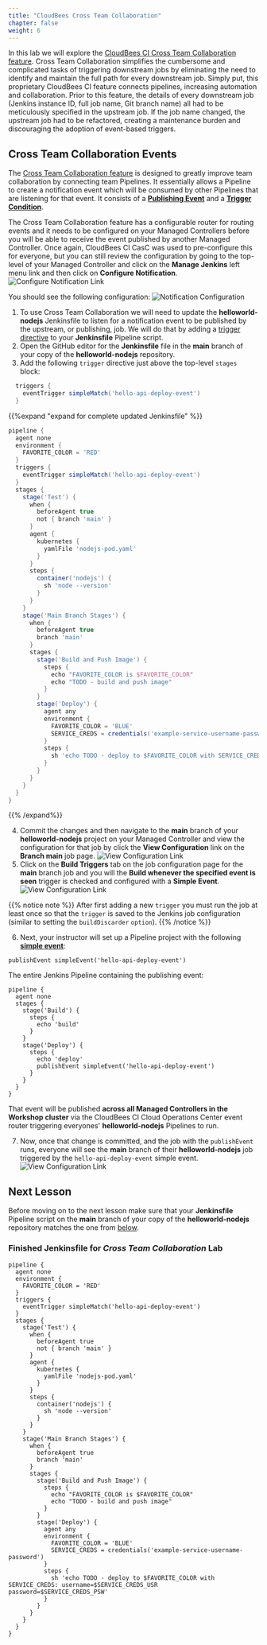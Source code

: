 ```yaml
---
title: "CloudBees Cross Team Collaboration"
chapter: false
weight: 6
--- 
```


In this lab we will explore the [CloudBees CI Cross Team Collaboration feature](https://docs.cloudbees.com/docs/cloudbees-ci/latest/cloud-admin-guide/cross-team-collaboration). Cross Team Collaboration simplifies the cumbersome and complicated tasks of triggering downstream jobs by eliminating the need to identify and maintain the full path for every downstream job. Simply put, this proprietary CloudBees CI feature connects pipelines, increasing automation and collaboration. Prior to this feature, the details of every downstream job (Jenkins instance ID, full job name, Git branch name) all had to be meticulously specified in the upstream job. If the job name changed, the upstream job had to be refactored, creating a maintenance burden and discouraging the adoption of event-based triggers.

## Cross Team Collaboration Events

The [Cross Team Collaboration feature](https://docs.cloudbees.com/docs/cloudbees-ci/latest/cloud-admin-guide/cross-team-collaboration) is designed to greatly improve team collaboration by connecting team Pipelines. It essentially allows a Pipeline to create a notification event which will be consumed by other Pipelines that are listening for that event. It consists of a **[Publishing Event](https://docs.cloudbees.com/docs/cloudbees-ci/latest/cloud-admin-guide/cross-team-collaboration#cross-team-event-publishers)** and a **[Trigger Condition](https://docs.cloudbees.com/docs/cloudbees-ci/latest/cloud-admin-guide/cross-team-collaboration#cross-team-event-triggers)**.

The Cross Team Collaboration feature has a configurable router for routing events and it needs to be configured on your Managed Controllers before you will be able to receive the event published by another Managed Controller. Once again, CloudBees CI CasC was used to pre-configure this for everyone, but you can still review the configuration by going to the top-level of your Managed Controller and click on the **Manage Jenkins** left menu link and then click on **Configure Notification**. ![Configure Notification Link](config-notification-link.png?width=50pc)

 You should see the following configuration: ![Notification Configuration](notification-config.png?width=50pc)


1. To use Cross Team Collaboration we will need to update the **helloworld-nodejs** Jenkinsfile to listen for a notification event to be published by the upstream, or publishing, job. We will do that by adding a [trigger directive](https://www.jenkins.io/doc/book/pipeline/syntax/#triggers) to your **Jenkinsfile** Pipeline script.
2. Open the GitHub editor for the **Jenkinsfile** file in the **main** branch of your copy of the **helloworld-nodejs** repository.
3. Add the following `trigger` directive just above the top-level `stages` block:

```groovy
  triggers {
    eventTrigger simpleMatch('hello-api-deploy-event')
  }
```

{{%expand "expand for complete updated Jenkinsfile" %}}
```groovy
pipeline {
  agent none
  environment {
    FAVORITE_COLOR = 'RED'
  }
  triggers {
    eventTrigger simpleMatch('hello-api-deploy-event')
  }  
  stages {
    stage('Test') {
      when {
        beforeAgent true
        not { branch 'main' }
      }
      agent {
        kubernetes {
          yamlFile 'nodejs-pod.yaml'
        }
      }
      steps {
        container('nodejs') { 
          sh 'node --version'
        }
      }
    }
    stage('Main Branch Stages') {
      when {
        beforeAgent true
        branch 'main'
      }
      stages {
        stage('Build and Push Image') {
          steps {
            echo "FAVORITE_COLOR is $FAVORITE_COLOR"  
            echo "TODO - build and push image"
          }
        }
        stage('Deploy') {
          agent any
          environment {
            FAVORITE_COLOR = 'BLUE'
            SERVICE_CREDS = credentials('example-service-username-password')
          }
          steps {
            sh 'echo TODO - deploy to $FAVORITE_COLOR with SERVICE_CREDS: username=$SERVICE_CREDS_USR password=$SERVICE_CREDS_PSW'
          }
        }
      }
    }
  }
}

```
{{% /expand%}}

4. Commit the changes and then navigate to the **main** branch of your **helloworld-nodejs** project on your Managed Controller and view the configuration for that job by click the **View Configuration** link on the **Branch main** job page. ![View Configuration Link](view-config-link.png?width=50pc)
5. Click on the **Build Triggers** tab on the job configuration page for the **main** branch job and you will the **Build whenever the specified event is seen** trigger is checked and configured with a **Simple Event**. ![View Configuration Link](event-trigger-config.png?width=50pc)

{{% notice note %}}
After first adding a new `trigger` you must run the job at least once so that the `trigger` is saved to the Jenkins job configuration (similar to setting the `buildDiscarder` `option`).
{{% /notice %}}

6. Next, your instructor will set up a Pipeline project with the following **[simple event](https://docs.cloudbees.com/docs/cloudbees-ci/latest/cloud-admin-guide/cross-team-collaboration#cross-team-event-types)**: 

```
publishEvent simpleEvent('hello-api-deploy-event')
```

The entire Jenkins Pipeline containing the publishing event:
```
pipeline {
  agent none
  stages {
    stage('Build') {
      steps {
        echo 'build'
      }
    }
    stage('Deploy') {
      steps {
        echo 'deploy'
        publishEvent simpleEvent('hello-api-deploy-event')
      }
    }
  }
}
```

That event will be published **across all Managed Controllers in the Workshop cluster** via the CloudBees CI Cloud Operations Center event router triggering everyones' **helloworld-nodejs** Pipelines to run. 

7. Now, once that change is committed, and the job with the `publishEvent` runs, everyone will see the **main** branch of their **helloworld-nodejs** job triggered by the `hello-api-deploy-event` simple event. ![View Configuration Link](triggered-by-event.png?width=50pc)


## Next Lesson

Before moving on to the next lesson make sure that your **Jenkinsfile** Pipeline script on the **main** branch of your copy of the **helloworld-nodejs** repository matches the one from [below](#finished-jenkinsfile-for-pipeline-pod-templates-and-cross-team-collaboration).

### Finished Jenkinsfile for *Cross Team Collaboration* Lab
```
pipeline {
  agent none
  environment {
    FAVORITE_COLOR = 'RED'
  }  
  triggers {
    eventTrigger simpleMatch('hello-api-deploy-event')
  }
  stages {
    stage('Test') {
      when {
        beforeAgent true
        not { branch 'main' }
      }
      agent {
        kubernetes {
          yamlFile 'nodejs-pod.yaml'
        }
      }
      steps {
        container('nodejs') { 
          sh 'node --version'
        }
      }
    }
    stage('Main Branch Stages') {
      when {
        beforeAgent true
        branch 'main'
      }
      stages {
        stage('Build and Push Image') {
          steps {
            echo "FAVORITE_COLOR is $FAVORITE_COLOR"  
            echo "TODO - build and push image"
          }
        }
        stage('Deploy') {
          agent any
          environment {
            FAVORITE_COLOR = 'BLUE'
            SERVICE_CREDS = credentials('example-service-username-password')
          }
          steps {
            sh 'echo TODO - deploy to $FAVORITE_COLOR with SERVICE_CREDS: username=$SERVICE_CREDS_USR password=$SERVICE_CREDS_PSW'
          }
        }
      }
    }
  }
}
```

